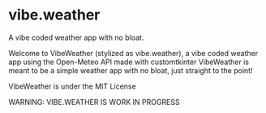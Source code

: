 # vibe.weather 

A vibe coded weather app with no bloat.

Welcome to VibeWeather (stylized as vibe.weather), a vibe coded weather app using the Open-Meteo API made with customtkinter
VibeWeather is meant to be a simple weather app with no bloat, just straight to the point!

VibeWeather is under the MIT License

WARNING: VIBE.WEATHER IS WORK IN PROGRESS
